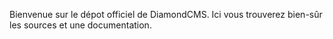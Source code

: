 Bienvenue sur le dépot officiel de DiamondCMS.
Ici vous trouverez bien-sûr les sources et une documentation.
